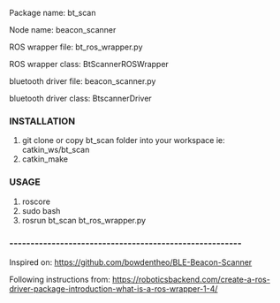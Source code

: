 

Package name: bt_scan

Node name: beacon_scanner

ROS wrapper file: bt_ros_wrapper.py

ROS wrapper class: BtScannerROSWrapper

bluetooth driver file: beacon_scanner.py

bluetooth driver class: BtscannerDriver

### INSTALLATION

1) git clone or copy bt_scan folder into your workspace ie: catkin_ws/bt_scan
2) catkin_make


### USAGE

1) roscore
2) sudo bash
3) rosrun bt_scan bt_ros_wrapper.py


### -------------------------------------------------------

Inspired on:
https://github.com/bowdentheo/BLE-Beacon-Scanner

Following instructions from:
https://roboticsbackend.com/create-a-ros-driver-package-introduction-what-is-a-ros-wrapper-1-4/

